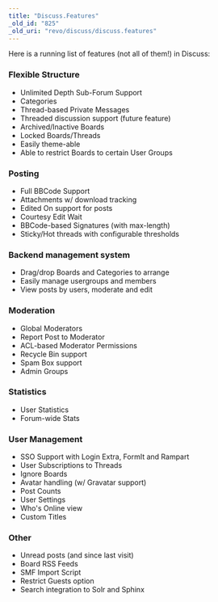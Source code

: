 ```yaml
---
title: "Discuss.Features"
_old_id: "825"
_old_uri: "revo/discuss/discuss.features"
---
```


Here is a running list of features (not all of them!) in Discuss:

### Flexible Structure

- Unlimited Depth Sub-Forum Support
- Categories
- Thread-based Private Messages
- Threaded discussion support (future feature)
- Archived/Inactive Boards
- Locked Boards/Threads
- Easily theme-able
- Able to restrict Boards to certain User Groups

### Posting

- Full BBCode Support
- Attachments w/ download tracking
- Edited On support for posts
- Courtesy Edit Wait
- BBCode-based Signatures (with max-length)
- Sticky/Hot threads with configurable thresholds

### Backend management system

- Drag/drop Boards and Categories to arrange
- Easily manage usergroups and members
- View posts by users, moderate and edit

### Moderation

- Global Moderators
- Report Post to Moderator
- ACL-based Moderator Permissions
- Recycle Bin support
- Spam Box support
- Admin Groups

### Statistics

- User Statistics
- Forum-wide Stats

### User Management

- SSO Support with Login Extra, FormIt and Rampart
- User Subscriptions to Threads
- Ignore Boards
- Avatar handling (w/ Gravatar support)
- Post Counts
- User Settings
- Who's Online view
- Custom Titles

### Other

- Unread posts (and since last visit)
- Board RSS Feeds
- SMF Import Script
- Restrict Guests option
- Search integration to Solr and Sphinx